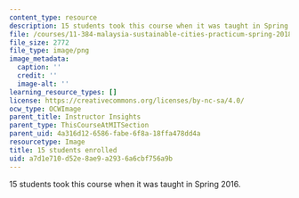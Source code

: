 ```yaml
---
content_type: resource
description: 15 students took this course when it was taught in Spring 2016.
file: /courses/11-384-malaysia-sustainable-cities-practicum-spring-2018/a7d1e710d52e8ae9a2936a6cbf756a9b_15.png
file_size: 2772
file_type: image/png
image_metadata:
  caption: ''
  credit: ''
  image-alt: ''
learning_resource_types: []
license: https://creativecommons.org/licenses/by-nc-sa/4.0/
ocw_type: OCWImage
parent_title: Instructor Insights
parent_type: ThisCourseAtMITSection
parent_uid: 4a316d12-6586-fabe-6f8a-18ffa478dd4a
resourcetype: Image
title: 15 students enrolled
uid: a7d1e710-d52e-8ae9-a293-6a6cbf756a9b
---
```

15 students took this course when it was taught in Spring 2016.